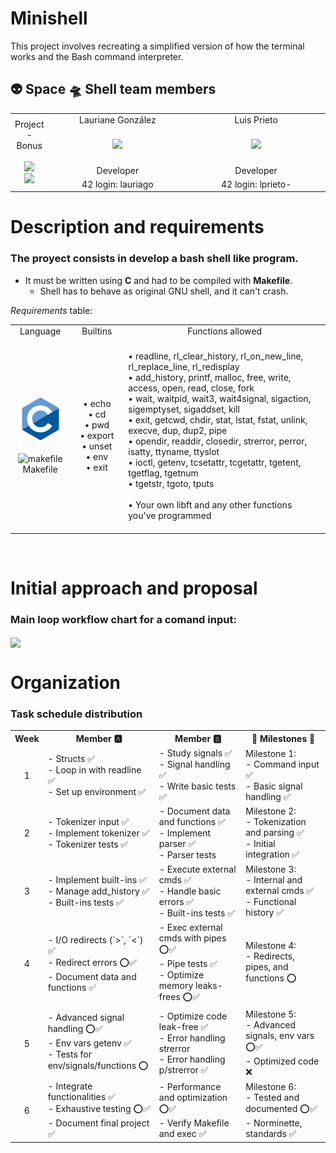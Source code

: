 # Minishell

This project involves recreating a simplified version of how the terminal works and the Bash command interpreter.<br>
<h2>👽 Space 🛸 Shell team members</h2>

<div align="center">
  
<table>
  <td rowspan="5">
    <div align="center">
       Project  -  Bonus <br><br>
      <a href="#"><img width="100" src="https://github.com/user-attachments/assets/862ed238-2624-453a-a5cd-c3a8ce3617d3"></a><br>
      <a href="#"><img width="100" src="https://github.com/LLuisPP/42Cursus/assets/116104082/0df7dd81-56fb-4929-a023-67c7386906dc"></a>
    </div>
  </td>
  <tr>
    <td align="center" width="260">Lauriane González</td>
    <td align="center" width="260">Luis Prieto</td>
  </tr>
  <tr>
    <td align="center"><br> <a href="https://github.com/Leegon8/minishell"><img width="150" src="https://github.com/user-attachments/assets/2e57f619-5dd7-4a7c-8f43-2a05d8d82722" /></a><br><br></td>
    <td align="center"><br> <a href="https://github.com/LLuisPP/42Cursus/tree/main/minishell"><img width="150" src="https://github.com/user-attachments/assets/e9a907a4-e31e-458f-a8c5-823420e87756" /></a><br><br></td>
  </tr>
    <td align="center">Developer</td>
    <td align="center">Developer</td>
  </tr>
  <tr>
    <td align="center">42 login: lauriago</td>
    <td align="center">42 login: lprieto-</td>
  </tr>
</table>

</div>

# Description and requirements

<h3 weight="bold">The proyect consists in develop a bash shell like program.</h3>

- It must be written using <b>C</b> and had to be compiled with <b>Makefile</b>.
  - Shell has to behave as original GNU shell, and it can't crash.

<em>Requirements</em> table:

<div align="center">
<table>
  <tr>
    <td align="center" width="100">Language</td>
    <td align="center">Builtins</td>
    <td align="center" width="550">Functions allowed</td>
  </tr>
  <tr>
    <td align="center"><img src="https://raw.githubusercontent.com/devicons/devicon/master/icons/c/c-original.svg" alt="c" width="70" height="70"/><br><br><img src="https://github.com/user-attachments/assets/bd668d04-50d1-496a-beb6-2190b1fe9241" alt="makefile" width="50" height="60"/><br>Makefile<br>
    </td>
    <td align="center" width="100">• echo <br> • cd <br> • pwd <br> • export <br> • unset <br> • env <br> • exit <br> </td>
    <td align="left" width="330"><br>
      • readline, rl_clear_history, rl_on_new_line, rl_replace_line, rl_redisplay <br>
      • add_history, printf, malloc, free, write, access, open, read, close, fork<br>
      • wait, waitpid, wait3, wait4signal, sigaction, sigemptyset, sigaddset, kill<br>
      • exit, getcwd, chdir, stat, lstat, fstat, unlink, execve, dup, dup2, pipe<br>
      • opendir, readdir, closedir, strerror, perror, isatty, ttyname, ttyslot<br>
      • ioctl, getenv, tcsetattr, tcgetattr, tgetent, tgetflag, tgetnum<br>
      • tgetstr, tgoto, tputs<br><br>
      • Your own libft and any other functions you've programmed<br>
      <br>
      </td>
  </tr>
</table>
</div>
<br>

# Initial approach and proposal

<h3 weight="bold">Main loop workflow chart for a comand input:</h3>

<img align="center" src="https://github.com/user-attachments/assets/a9ac53f9-7504-4321-a2e1-415df6b5c343"></img>

# Organization

<h3 weight="bold">Task schedule distribution</h3>

<div align="center">

<table>
  <tr>
    <th>Week</th>
    <th>Member 🅰️</th>
    <th>Member 🅱️</th>
    <th>📍 Milestones 📅</th>
  </tr>
  <tr>
    <td align="center">1</td>
    <td>- Structs ✅<br>- Loop in with readline ✅<br>- Set up environment ✅</td>
    <td>- Study signals ✅<br>- Signal handling ✅<br>- Write basic tests ✅</td>
    <td>Milestone 1:<br>- Command input ✅<br>- Basic signal handling ✅</td>
  </tr>
  <tr>
    <td align="center">2</td>
    <td>- Tokenizer input ✅<br>- Implement tokenizer ✅<br>- Tokenizer tests ✅</td>
    <td>- Document data and functions ✅<br>- Implement parser ✅<br>- Parser tests </td>
    <td>Milestone 2:<br>- Tokenization and parsing ✅<br>- Initial integration ✅</td>
  </tr>
  <tr>
    <td align="center">3</td>
    <td>- Implement built-ins ✅<br>- Manage add_history ✅<br>- Built-ins tests ✅</td>
    <td>- Execute external cmds ✅<br>- Handle basic errors ✅<br>- Built-ins tests ✅</td>
    <td>Milestone 3:<br>- Internal and external cmds ✅<br>- Functional history ✅</td>
  </tr>
  <tr>
    <td align="center">4</td> <td>- I/O redirects (`>`, `<`) ✅<br>- Redirect errors ⭕✅<br>- Document data and functions ✅</td>
    <td>- Exec external cmds with pipes ⭕✅<br>- Pipe tests ✅<br>- Optimize memory leaks-frees ⭕✅</td>
    <td>Milestone 4:<br>- Redirects, pipes, and functions ⭕</td>
  </tr>
    <tr> <td align="center">5</td>
      <td>- Advanced signal handling ⭕✅<br>- Env vars getenv ✅<br>- Tests for env/signals/functions ⭕</td>
      <td>- Optimize code leak-free ✅<br>- Error handling strerror <br>- Error handling p/strerror ✅</td>
      <td>Milestone 5:<br>- Advanced signals, env vars ⭕✅<br>- Optimized code ❌</td>
    </tr>
    <tr>
      <td align="center">6</td>
      <td>- Integrate functionalities ✅<br>- Exhaustive testing ⭕✅<br>- Document final project ✅</td>
      <td>- Performance and optimization ⭕✅<br>- Verify Makefile and exec ✅</td>
      <td>Milestone 6:<br>- Tested and documented ⭕✅<br>- Norminette, standards ✅</td>
    </tr>
  </table>

</div>
